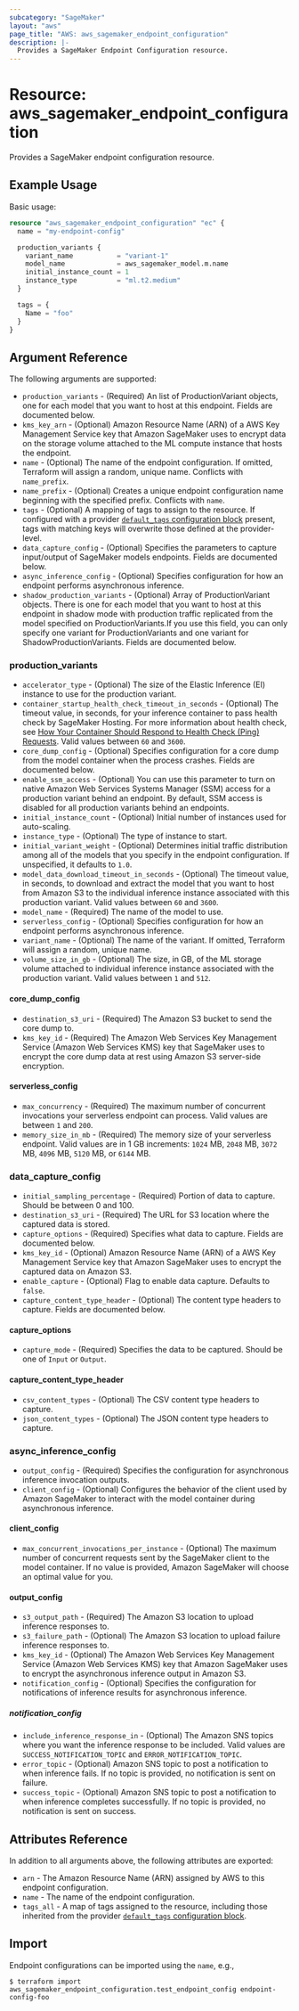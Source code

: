 ```yaml
---
subcategory: "SageMaker"
layout: "aws"
page_title: "AWS: aws_sagemaker_endpoint_configuration"
description: |-
  Provides a SageMaker Endpoint Configuration resource.
---
```


# Resource: aws_sagemaker_endpoint_configuration

Provides a SageMaker endpoint configuration resource.

## Example Usage

Basic usage:

```terraform
resource "aws_sagemaker_endpoint_configuration" "ec" {
  name = "my-endpoint-config"

  production_variants {
    variant_name           = "variant-1"
    model_name             = aws_sagemaker_model.m.name
    initial_instance_count = 1
    instance_type          = "ml.t2.medium"
  }

  tags = {
    Name = "foo"
  }
}
```

## Argument Reference

The following arguments are supported:

* `production_variants` - (Required) An list of ProductionVariant objects, one for each model that you want to host at this endpoint. Fields are documented below.
* `kms_key_arn` - (Optional) Amazon Resource Name (ARN) of a AWS Key Management Service key that Amazon SageMaker uses to encrypt data on the storage volume attached to the ML compute instance that hosts the endpoint.
* `name` - (Optional) The name of the endpoint configuration. If omitted, Terraform will assign a random, unique name. Conflicts with `name_prefix`.
* `name_prefix` - (Optional) Creates a unique endpoint configuration name beginning with the specified prefix. Conflicts with `name`.
* `tags` - (Optional) A mapping of tags to assign to the resource. If configured with a provider [`default_tags` configuration block](https://registry.terraform.io/providers/hashicorp/aws/latest/docs#default_tags-configuration-block) present, tags with matching keys will overwrite those defined at the provider-level.
* `data_capture_config` - (Optional) Specifies the parameters to capture input/output of SageMaker models endpoints. Fields are documented below.
* `async_inference_config` - (Optional) Specifies configuration for how an endpoint performs asynchronous inference.
* `shadow_production_variants` - (Optional) Array of ProductionVariant objects. There is one for each model that you want to host at this endpoint in shadow mode with production traffic replicated from the model specified on ProductionVariants.If you use this field, you can only specify one variant for ProductionVariants and one variant for ShadowProductionVariants. Fields are documented below.

### production_variants

* `accelerator_type` - (Optional) The size of the Elastic Inference (EI) instance to use for the production variant.
* `container_startup_health_check_timeout_in_seconds` - (Optional) The timeout value, in seconds, for your inference container to pass health check by SageMaker Hosting. For more information about health check, see [How Your Container Should Respond to Health Check (Ping) Requests](https://docs.aws.amazon.com/sagemaker/latest/dg/your-algorithms-inference-code.html#your-algorithms-inference-algo-ping-requests). Valid values between `60` and `3600`.
* `core_dump_config` - (Optional) Specifies configuration for a core dump from the model container when the process crashes. Fields are documented below.
* `enable_ssm_access` - (Optional) You can use this parameter to turn on native Amazon Web Services Systems Manager (SSM) access for a production variant behind an endpoint. By default, SSM access is disabled for all production variants behind an endpoints.
* `initial_instance_count` - (Optional) Initial number of instances used for auto-scaling.
* `instance_type` - (Optional)  The type of instance to start.
* `initial_variant_weight` - (Optional) Determines initial traffic distribution among all of the models that you specify in the endpoint configuration. If unspecified, it defaults to `1.0`.
* `model_data_download_timeout_in_seconds` - (Optional) The timeout value, in seconds, to download and extract the model that you want to host from Amazon S3 to the individual inference instance associated with this production variant. Valid values between `60` and `3600`.
* `model_name` - (Required) The name of the model to use.
* `serverless_config` - (Optional) Specifies configuration for how an endpoint performs asynchronous inference.
* `variant_name` - (Optional) The name of the variant. If omitted, Terraform will assign a random, unique name.
* `volume_size_in_gb` - (Optional) The size, in GB, of the ML storage volume attached to individual inference instance associated with the production variant. Valid values between `1` and `512`.

#### core_dump_config

* `destination_s3_uri` - (Required) The Amazon S3 bucket to send the core dump to.
* `kms_key_id` - (Required) The Amazon Web Services Key Management Service (Amazon Web Services KMS) key that SageMaker uses to encrypt the core dump data at rest using Amazon S3 server-side encryption.

#### serverless_config

* `max_concurrency` - (Required) The maximum number of concurrent invocations your serverless endpoint can process. Valid values are between `1` and `200`.
* `memory_size_in_mb` - (Required) The memory size of your serverless endpoint. Valid values are in 1 GB increments: `1024` MB, `2048` MB, `3072` MB, `4096` MB, `5120` MB, or `6144` MB.

### data_capture_config

* `initial_sampling_percentage` - (Required) Portion of data to capture. Should be between 0 and 100.
* `destination_s3_uri` - (Required) The URL for S3 location where the captured data is stored.
* `capture_options` - (Required) Specifies what data to capture. Fields are documented below.
* `kms_key_id` - (Optional) Amazon Resource Name (ARN) of a AWS Key Management Service key that Amazon SageMaker uses to encrypt the captured data on Amazon S3.
* `enable_capture` - (Optional) Flag to enable data capture. Defaults to `false`.
* `capture_content_type_header` - (Optional) The content type headers to capture. Fields are documented below.

#### capture_options

* `capture_mode` - (Required) Specifies the data to be captured. Should be one of `Input` or `Output`.

#### capture_content_type_header

* `csv_content_types` - (Optional) The CSV content type headers to capture.
* `json_content_types` - (Optional) The JSON content type headers to capture.

### async_inference_config

* `output_config` - (Required) Specifies the configuration for asynchronous inference invocation outputs.
* `client_config` - (Optional) Configures the behavior of the client used by Amazon SageMaker to interact with the model container during asynchronous inference.

#### client_config

* `max_concurrent_invocations_per_instance` - (Optional) The maximum number of concurrent requests sent by the SageMaker client to the model container. If no value is provided, Amazon SageMaker will choose an optimal value for you.

#### output_config

* `s3_output_path` - (Required) The Amazon S3 location to upload inference responses to.
* `s3_failure_path` - (Optional) The Amazon S3 location to upload failure inference responses to.
* `kms_key_id` - (Optional) The Amazon Web Services Key Management Service (Amazon Web Services KMS) key that Amazon SageMaker uses to encrypt the asynchronous inference output in Amazon S3.
* `notification_config` - (Optional) Specifies the configuration for notifications of inference results for asynchronous inference.

##### notification_config

* `include_inference_response_in` - (Optional) The Amazon SNS topics where you want the inference response to be included. Valid values are `SUCCESS_NOTIFICATION_TOPIC` and `ERROR_NOTIFICATION_TOPIC`.
* `error_topic` - (Optional) Amazon SNS topic to post a notification to when inference fails. If no topic is provided, no notification is sent on failure.
* `success_topic` - (Optional) Amazon SNS topic to post a notification to when inference completes successfully. If no topic is provided, no notification is sent on success.

## Attributes Reference

In addition to all arguments above, the following attributes are exported:

* `arn` - The Amazon Resource Name (ARN) assigned by AWS to this endpoint configuration.
* `name` - The name of the endpoint configuration.
* `tags_all` - A map of tags assigned to the resource, including those inherited from the provider [`default_tags` configuration block](https://registry.terraform.io/providers/hashicorp/aws/latest/docs#default_tags-configuration-block).

## Import

Endpoint configurations can be imported using the `name`, e.g.,

```
$ terraform import aws_sagemaker_endpoint_configuration.test_endpoint_config endpoint-config-foo
```
